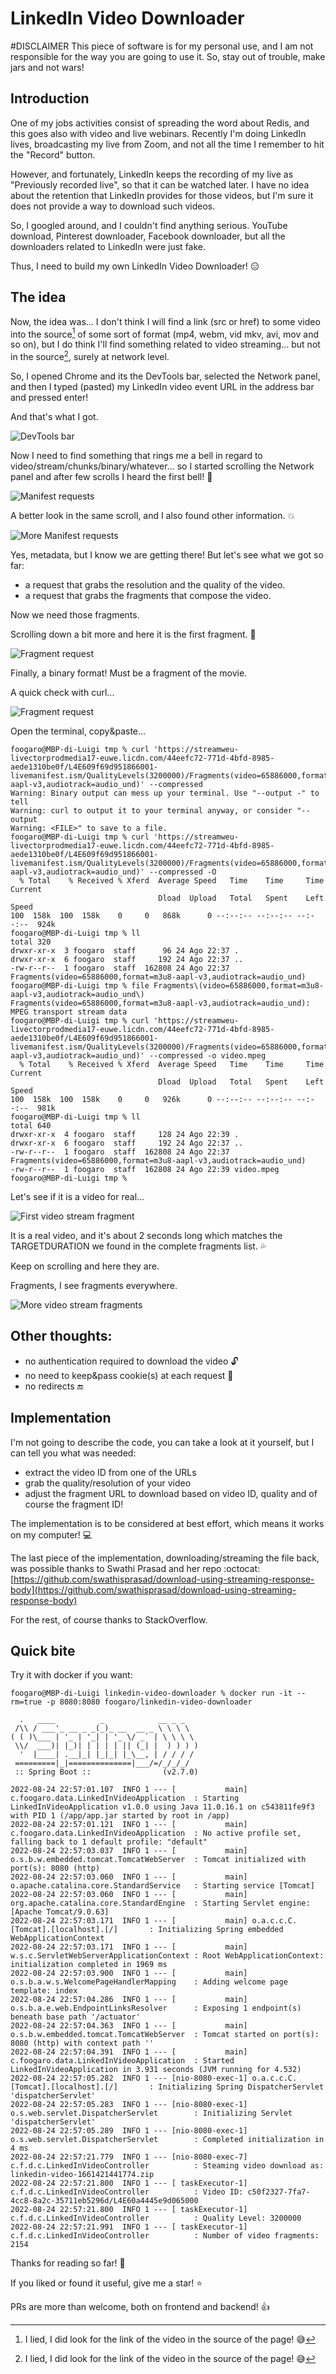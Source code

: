 # LinkedIn Video Downloader

#DISCLAIMER
This piece of software is for my personal use, and I am not responsible for the way you are going to use it.
So, stay out of trouble, make jars and not wars!

## Introduction
One of my jobs activities consist of spreading the word about Redis, and this goes also with video and live webinars.
Recently I'm doing LinkedIn lives, broadcasting my live from Zoom, and not all the time I remember to hit the "Record" button.

However, and fortunately, LinkedIn keeps the recording of my live as "Previously recorded live", so that it can be watched later. I have no idea about the retention that LinkedIn provides for those videos, but I'm sure it does not provide a way to download such videos.

So, I googled around, and I couldn't find anything serious. YouTube download, Pinterest downloader, Facebook downloader, but all the downloaders related to LinkedIn were just fake.

Thus, I need to build my own LinkedIn Video Downloader! :expressionless:

## The idea
Now, the idea was... I don't think I will find a link (src or href) to some video into the source[^1] of some sort of format (mp4, webm, vid mkv, avi, mov and so on), but I do think I'll find something related to video streaming... but not in the source[^1], surely at network level.

So, I opened Chrome and its the DevTools bar, selected the Network panel, and then I typed (pasted) my LinkedIn video event URL in the address bar and pressed enter!

And that's what I got.

![DevTools bar](images/devtools-bar-01.png)

Now I need to find something that rings me a bell in regard to video/stream/chunks/binary/whatever... so I started scrolling the Network panel and after few scrolls I heard the first bell! :bell:

![Manifest requests](images/manifest-01.png)

A better look in the same scroll, and I also found other information. :boom:

![More Manifest requests](images/manifest-02.png)

Yes, metadata, but I know we are getting there!
But let's see what we got so far:
- a request that grabs the resolution and the quality of the video.
- a request that grabs the fragments that compose the video.

Now we need those fragments.

Scrolling down a bit more and here it is the first fragment. :sparkling_heart:

![Fragment request](images/fragment-01.png)

Finally, a binary format! Must be a fragment of the movie.

A quick check with curl...

![Fragment request](images/fragment-curl.png)

Open the terminal, copy&paste...

```shell
foogaro@MBP-di-Luigi tmp % curl 'https://streamweu-livectorprodmedia17-euwe.licdn.com/44eefc72-771d-4bfd-8985-aede1310be0f/L4E609f69d951866001-livemanifest.ism/QualityLevels(3200000)/Fragments(video=65886000,format=m3u8-aapl-v3,audiotrack=audio_und)' --compressed
Warning: Binary output can mess up your terminal. Use "--output -" to tell
Warning: curl to output it to your terminal anyway, or consider "--output
Warning: <FILE>" to save to a file.
foogaro@MBP-di-Luigi tmp % curl 'https://streamweu-livectorprodmedia17-euwe.licdn.com/44eefc72-771d-4bfd-8985-aede1310be0f/L4E609f69d951866001-livemanifest.ism/QualityLevels(3200000)/Fragments(video=65886000,format=m3u8-aapl-v3,audiotrack=audio_und)' --compressed -O
  % Total    % Received % Xferd  Average Speed   Time    Time     Time  Current
                                 Dload  Upload   Total   Spent    Left  Speed
100  158k  100  158k    0     0   868k      0 --:--:-- --:--:-- --:--:--  924k
foogaro@MBP-di-Luigi tmp % ll
total 320
drwxr-xr-x  3 foogaro  staff      96 24 Ago 22:37 .
drwxr-xr-x  6 foogaro  staff     192 24 Ago 22:37 ..
-rw-r--r--  1 foogaro  staff  162808 24 Ago 22:37 Fragments(video=65886000,format=m3u8-aapl-v3,audiotrack=audio_und)
foogaro@MBP-di-Luigi tmp % file Fragments\(video=65886000,format=m3u8-aapl-v3,audiotrack=audio_und\)
Fragments(video=65886000,format=m3u8-aapl-v3,audiotrack=audio_und): MPEG transport stream data
foogaro@MBP-di-Luigi tmp % curl 'https://streamweu-livectorprodmedia17-euwe.licdn.com/44eefc72-771d-4bfd-8985-aede1310be0f/L4E609f69d951866001-livemanifest.ism/QualityLevels(3200000)/Fragments(video=65886000,format=m3u8-aapl-v3,audiotrack=audio_und)' --compressed -o video.mpeg
  % Total    % Received % Xferd  Average Speed   Time    Time     Time  Current
                                 Dload  Upload   Total   Spent    Left  Speed
100  158k  100  158k    0     0   926k      0 --:--:-- --:--:-- --:--:--  981k
foogaro@MBP-di-Luigi tmp % ll
total 640
drwxr-xr-x  4 foogaro  staff     128 24 Ago 22:39 .
drwxr-xr-x  6 foogaro  staff     192 24 Ago 22:37 ..
-rw-r--r--  1 foogaro  staff  162808 24 Ago 22:37 Fragments(video=65886000,format=m3u8-aapl-v3,audiotrack=audio_und)
-rw-r--r--  1 foogaro  staff  162808 24 Ago 22:39 video.mpeg
foogaro@MBP-di-Luigi tmp %
```

Let's see if it is a video for real...

![First video stream fragment](images/fragment-02.png)

It is a real video, and it's about 2 seconds long which matches the TARGETDURATION we found in the complete fragments list. :sweat_drops:

Keep on scrolling and here they are.

Fragments, I see fragments everywhere.

![More video stream fragments](images/fragment-03.png)

## Other thoughts:
- no authentication required to download the video :unlock:
- no need to keep&pass cookie(s) at each request :cookie:
- no redirects :end:

## Implementation

I'm not going to describe the code, you can take a look at it yourself, but I can tell you what was needed:
- extract the video ID from one of the URLs
- grab the quality/resolution of your video
- adjust the fragment URL to download based on video ID, quality and of course the fragment ID!

The implementation is to be considered at best effort, which means it works on my computer! :computer:

The last piece of the implementation, downloading/streaming the file back, was possible thanks to Swathi Prasad and her repo :octocat: [https://github.com/swathisprasad/download-using-streaming-response-body](https://github.com/swathisprasad/download-using-streaming-response-body)

For the rest, of course thanks to StackOverflow.

## Quick bite

Try it with docker if you want:

```shell
foogaro@MBP-di-Luigi linkedin-video-downloader % docker run -it --rm=true -p 8080:8080 foogaro/linkedin-video-downloader

  .   ____          _            __ _ _
 /\\ / ___'_ __ _ _(_)_ __  __ _ \ \ \ \
( ( )\___ | '_ | '_| | '_ \/ _` | \ \ \ \
 \\/  ___)| |_)| | | | | || (_| |  ) ) ) )
  '  |____| .__|_| |_|_| |_\__, | / / / /
 =========|_|==============|___/=/_/_/_/
 :: Spring Boot ::                (v2.7.0)

2022-08-24 22:57:01.107  INFO 1 --- [           main] c.foogaro.data.LinkedInVideoApplication  : Starting LinkedInVideoApplication v1.0.0 using Java 11.0.16.1 on c543811fe9f3 with PID 1 (/app/app.jar started by root in /app)
2022-08-24 22:57:01.121  INFO 1 --- [           main] c.foogaro.data.LinkedInVideoApplication  : No active profile set, falling back to 1 default profile: "default"
2022-08-24 22:57:03.037  INFO 1 --- [           main] o.s.b.w.embedded.tomcat.TomcatWebServer  : Tomcat initialized with port(s): 8080 (http)
2022-08-24 22:57:03.060  INFO 1 --- [           main] o.apache.catalina.core.StandardService   : Starting service [Tomcat]
2022-08-24 22:57:03.060  INFO 1 --- [           main] org.apache.catalina.core.StandardEngine  : Starting Servlet engine: [Apache Tomcat/9.0.63]
2022-08-24 22:57:03.171  INFO 1 --- [           main] o.a.c.c.C.[Tomcat].[localhost].[/]       : Initializing Spring embedded WebApplicationContext
2022-08-24 22:57:03.171  INFO 1 --- [           main] w.s.c.ServletWebServerApplicationContext : Root WebApplicationContext: initialization completed in 1969 ms
2022-08-24 22:57:03.900  INFO 1 --- [           main] o.s.b.a.w.s.WelcomePageHandlerMapping    : Adding welcome page template: index
2022-08-24 22:57:04.286  INFO 1 --- [           main] o.s.b.a.e.web.EndpointLinksResolver      : Exposing 1 endpoint(s) beneath base path '/actuator'
2022-08-24 22:57:04.363  INFO 1 --- [           main] o.s.b.w.embedded.tomcat.TomcatWebServer  : Tomcat started on port(s): 8080 (http) with context path ''
2022-08-24 22:57:04.391  INFO 1 --- [           main] c.foogaro.data.LinkedInVideoApplication  : Started LinkedInVideoApplication in 3.931 seconds (JVM running for 4.532)
2022-08-24 22:57:05.282  INFO 1 --- [nio-8080-exec-1] o.a.c.c.C.[Tomcat].[localhost].[/]       : Initializing Spring DispatcherServlet 'dispatcherServlet'
2022-08-24 22:57:05.283  INFO 1 --- [nio-8080-exec-1] o.s.web.servlet.DispatcherServlet        : Initializing Servlet 'dispatcherServlet'
2022-08-24 22:57:05.289  INFO 1 --- [nio-8080-exec-1] o.s.web.servlet.DispatcherServlet        : Completed initialization in 4 ms
2022-08-24 22:57:21.779  INFO 1 --- [nio-8080-exec-7] c.f.d.c.LinkedInVideoController          : Steaming video download as: linkedin-video-1661421441774.zip
2022-08-24 22:57:21.800  INFO 1 --- [ taskExecutor-1] c.f.d.c.LinkedInVideoController          : Video ID: c50f2327-7fa7-4cc8-8a2c-35711eb5296d/L4E60a4445e9d065000
2022-08-24 22:57:21.800  INFO 1 --- [ taskExecutor-1] c.f.d.c.LinkedInVideoController          : Quality Level: 3200000
2022-08-24 22:57:21.991  INFO 1 --- [ taskExecutor-1] c.f.d.c.LinkedInVideoController          : Number of video fragments: 2154
```

Thanks for reading so far! :pray:

If you liked or found it useful, give me a star! :star: 

PRs are more than welcome, both on frontend and backend! :thumbsup:


[^1]: I lied, I did look for the link of the video in the source of the page! :sweat_smile:

